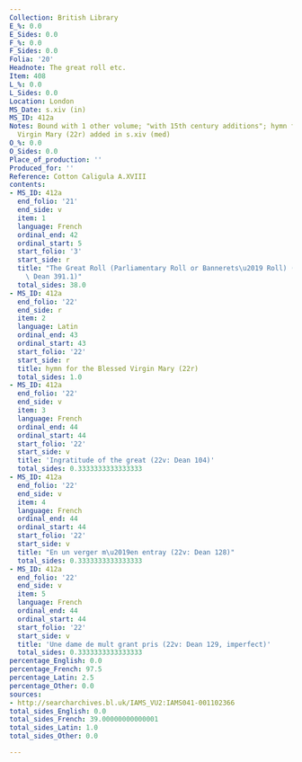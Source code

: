 ```yaml
---
Collection: British Library
E_%: 0.0
E_Sides: 0.0
F_%: 0.0
F_Sides: 0.0
Folia: '20'
Headnote: The great roll etc.
Item: 408
L_%: 0.0
L_Sides: 0.0
Location: London
MS_Date: s.xiv (in)
MS_ID: 412a
Notes: Bound with 1 other volume; "with 15th century additions"; hymn for the Blessed
  Virgin Mary (22r) added in s.xiv (med)
O_%: 0.0
O_Sides: 0.0
Place_of_production: ''
Produced_for: ''
Reference: Cotton Caligula A.XVIII
contents:
- MS_ID: 412a
  end_folio: '21'
  end_side: v
  item: 1
  language: French
  ordinal_end: 42
  ordinal_start: 5
  start_folio: '3'
  start_side: r
  title: "The Great Roll (Parliamentary Roll or Bannerets\u2019 Roll) (3r\u201321v:\
    \ Dean 391.1)"
  total_sides: 38.0
- MS_ID: 412a
  end_folio: '22'
  end_side: r
  item: 2
  language: Latin
  ordinal_end: 43
  ordinal_start: 43
  start_folio: '22'
  start_side: r
  title: hymn for the Blessed Virgin Mary (22r)
  total_sides: 1.0
- MS_ID: 412a
  end_folio: '22'
  end_side: v
  item: 3
  language: French
  ordinal_end: 44
  ordinal_start: 44
  start_folio: '22'
  start_side: v
  title: 'Ingratitude of the great (22v: Dean 104)'
  total_sides: 0.3333333333333333
- MS_ID: 412a
  end_folio: '22'
  end_side: v
  item: 4
  language: French
  ordinal_end: 44
  ordinal_start: 44
  start_folio: '22'
  start_side: v
  title: "En un verger m\u2019en entray (22v: Dean 128)"
  total_sides: 0.3333333333333333
- MS_ID: 412a
  end_folio: '22'
  end_side: v
  item: 5
  language: French
  ordinal_end: 44
  ordinal_start: 44
  start_folio: '22'
  start_side: v
  title: 'Une dame de mult grant pris (22v: Dean 129, imperfect)'
  total_sides: 0.3333333333333333
percentage_English: 0.0
percentage_French: 97.5
percentage_Latin: 2.5
percentage_Other: 0.0
sources:
- http://searcharchives.bl.uk/IAMS_VU2:IAMS041-001102366
total_sides_English: 0.0
total_sides_French: 39.00000000000001
total_sides_Latin: 1.0
total_sides_Other: 0.0

---
```

